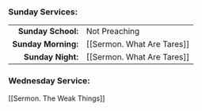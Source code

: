 ### Sunday Services:
| | |
| --:|:-- |
| **Sunday School:**  | Not Preaching |
| **Sunday Morning:** | [[Sermon. What Are Tares]] |
| **Sunday Night:**   | [[Sermon. What Are Tares]] |
### Wednesday Service:
[[Sermon. The Weak Things]]